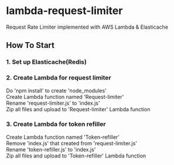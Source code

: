 # lambda-request-limiter
Request Rate Limiter implemented with AWS Lambda &amp; Elasticache

## How To Start
### 1. Set up Elasticache(Redis)

### 2. Create Lambda for request limiter
Do 'npm install' to create 'node_modules'  
Create Lambda function named 'Request-limiter'  
Rename 'request-limiter.js' to 'index.js'  
Zip all files and upload to 'Request-limiter' Lambda function

### 3. Create Lambda for token refiller
Create Lambda function named 'Token-refiller'  
Remove 'index.js' that created from 'request-limiter.js'  
Rename 'token-refiller.js' to 'index.js'  
Zip all files and upload to 'Token-refiller' Lambda function
